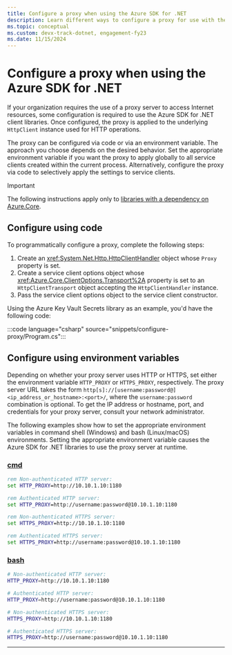 ```yaml
---
title: Configure a proxy when using the Azure SDK for .NET 
description: Learn different ways to configure a proxy for use with the Azure SDK for .NET client libraries.
ms.topic: conceptual
ms.custom: devx-track-dotnet, engagement-fy23
ms.date: 11/15/2024
---
```


# Configure a proxy when using the Azure SDK for .NET

If your organization requires the use of a proxy server to access Internet resources, some configuration is required to use the Azure SDK for .NET client libraries. Once configured, the proxy is applied to the underlying `HttpClient` instance used for HTTP operations.

The proxy can be configured via code or via an environment variable. The approach you choose depends on the desired behavior. Set the appropriate environment variable if you want the proxy to apply globally to all service clients created within the current process. Alternatively, configure the proxy via code to selectively apply the settings to service clients.

> [!IMPORTANT]
> The following instructions apply only to [libraries with a dependency on Azure.Core](protocol-convenience-methods.md#azure-sdk-client-library-dependency-patterns).

## Configure using code

To programmatically configure a proxy, complete the following steps:

1. Create an <xref:System.Net.Http.HttpClientHandler> object whose `Proxy` property is set.
1. Create a service client options object whose <xref:Azure.Core.ClientOptions.Transport%2A> property is set to an `HttpClientTransport` object accepting the `HttpClientHandler` instance.
1. Pass the service client options object to the service client constructor.

Using the Azure Key Vault Secrets library as an example, you'd have the following code:

:::code language="csharp" source="snippets/configure-proxy/Program.cs":::

## Configure using environment variables

Depending on whether your proxy server uses HTTP or HTTPS, set either the environment variable `HTTP_PROXY` or `HTTPS_PROXY`, respectively. The proxy server URL takes the form `http[s]://[username:password@]<ip_address_or_hostname>:<port>/`, where the `username:password` combination is optional. To get the IP address or hostname, port, and credentials for your proxy server, consult your network administrator.

The following examples show how to set the appropriate environment variables in command shell (Windows) and bash (Linux/macOS) environments. Setting the appropriate environment variable causes the Azure SDK for .NET libraries to use the proxy server at runtime.

### [cmd](#tab/cmd)

```cmd
rem Non-authenticated HTTP server:
set HTTP_PROXY=http://10.10.1.10:1180

rem Authenticated HTTP server:
set HTTP_PROXY=http://username:password@10.10.1.10:1180

rem Non-authenticated HTTPS server:
set HTTPS_PROXY=http://10.10.1.10:1180

rem Authenticated HTTPS server:
set HTTPS_PROXY=http://username:password@10.10.1.10:1180
```

### [bash](#tab/bash)

```bash
# Non-authenticated HTTP server:
HTTP_PROXY=http://10.10.1.10:1180

# Authenticated HTTP server:
HTTP_PROXY=http://username:password@10.10.1.10:1180

# Non-authenticated HTTPS server:
HTTPS_PROXY=http://10.10.1.10:1180

# Authenticated HTTPS server:
HTTPS_PROXY=http://username:password@10.10.1.10:1180
```

---
